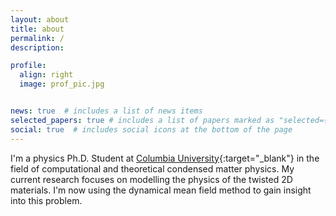 ```yaml
---
layout: about
title: about
permalink: /
description:  

profile:
  align: right
  image: prof_pic.jpg


news: true  # includes a list of news items
selected_papers: true # includes a list of papers marked as "selected={true}"
social: true  # includes social icons at the bottom of the page
---
```

I'm a physics Ph.D. Student at [Columbia University](https://physics.columbia.edu/content/jiawei-zang){:target="\_blank"} in the field of computational and theoretical condensed matter physics. My current research focuses on modelling the physics of the twisted 2D materials. I'm now using the dynamical mean field method to gain insight into this problem. 
